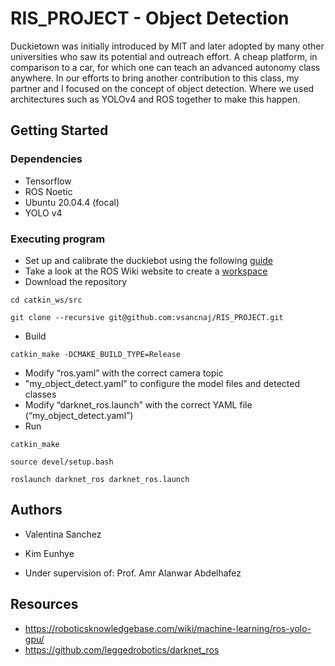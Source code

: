 # RIS_PROJECT - Object Detection

Duckietown was initially introduced by MIT and later adopted by many other universities who saw its potential and outreach effort. A cheap platform, in comparison to a car, for which one can teach an advanced autonomy class anywhere. In our efforts to bring another contribution to this class, my partner and I focused on the concept of object detection. Where we used architectures such as YOLOv4 and ROS together to make this happen.


## Getting Started

### Dependencies

* Tensorflow
* ROS Noetic
* Ubuntu 20.04.4 (focal)
* YOLO v4

### Executing program
* Set up and calibrate the duckiebot using the following [guide](https://docs.duckietown.org/daffy/opmanual_duckiebot/out/index.html)
* Take a look at the ROS Wiki website to create a [workspace](https://wiki.ros.org/ROS/Tutorials/CreatingPackage)
* Download the repository
```
cd catkin_ws/src
```
```
git clone --recursive git@github.com:vsancnaj/RIS_PROJECT.git
```
* Build
```
catkin_make -DCMAKE_BUILD_TYPE=Release
```
* Modify “ros.yaml” with the correct camera topic
* "my_object_detect.yaml" to configure the model files and detected classes
* Modify “darknet_ros.launch” with the correct YAML file (“my_object_detect.yaml”)
* Run
```
catkin_make
```
```
source devel/setup.bash
```
```
roslaunch darknet_ros darknet_ros.launch
```


## Authors

* Valentina Sanchez

* Kim Eunhye

* Under supervision of: Prof. Amr Alanwar Abdelhafez

## Resources

* https://roboticsknowledgebase.com/wiki/machine-learning/ros-yolo-gpu/
* https://github.com/leggedrobotics/darknet_ros
